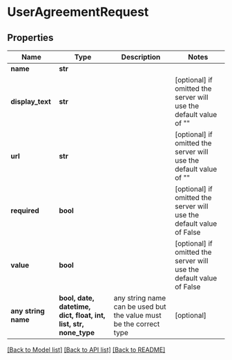 # UserAgreementRequest


## Properties
Name | Type | Description | Notes
------------ | ------------- | ------------- | -------------
**name** | **str** |  | 
**display_text** | **str** |  | [optional]  if omitted the server will use the default value of ""
**url** | **str** |  | [optional]  if omitted the server will use the default value of ""
**required** | **bool** |  | [optional]  if omitted the server will use the default value of False
**value** | **bool** |  | [optional]  if omitted the server will use the default value of False
**any string name** | **bool, date, datetime, dict, float, int, list, str, none_type** | any string name can be used but the value must be the correct type | [optional]

[[Back to Model list]](../README.md#documentation-for-models) [[Back to API list]](../README.md#documentation-for-api-endpoints) [[Back to README]](../README.md)


